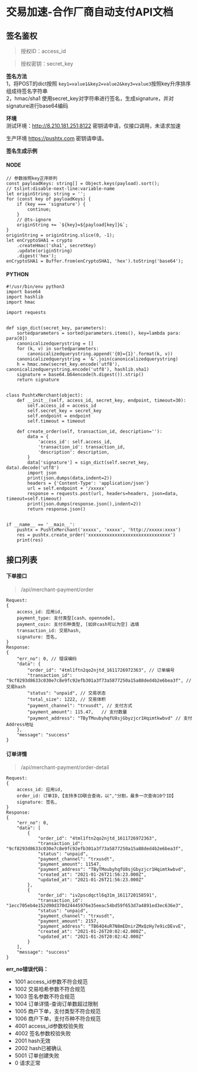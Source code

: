 # 交易加速-合作厂商自动支付API文档

## 签名鉴权
>授权ID：access_id

>授权密钥：secret_key

**签名方法**  
1，将POST的dict按照 `key1=value1&key2=value2&key3=value3`按照key升序排序组成待签名字符串  
2，hmac/sha1 使用secret_key对字符串进行签名，生成signature，并对signature进行base64编码 

**环境**  
测试环境：http://8.210.181.251:8122 密钥请申请，仅接口调用，未请求加速

生产环境 https://pushtx.com 密钥请申请。

**签名生成示例**
#### NODE
```
// 参数按照key正序排列
const payloadKeys: string[] = Object.keys(payload).sort();
// tslint:disable-next-line:variable-name
let originString: string = '';
for (const key of payloadKeys) {
    if (key === 'signature') {
        continue;
    }
    // @ts-ignore
    originString += `${key}=${payload[key]}&`;
}
originString = originString.slice(0, -1);
let enCryptoSHA1 = crypto
    .createHmac('sha1', secretKey)
    .update(originString)
    .digest('hex');
enCryptoSHA1 = Buffer.from(enCryptoSHA1, 'hex').toString('base64');
```
#### PYTHON
```
#!/usr/bin/env python3
import base64
import hashlib
import hmac

import requests


def sign_dict(secret_key, parameters):
    sortedparameters = sorted(parameters.items(), key=lambda para: para[0])
    canonicalizedquerystring = []
    for (k, v) in sortedparameters:
        canonicalizedquerystring.append('{0}={1}'.format(k, v))
    canonicalizedquerystring = '&'.join(canonicalizedquerystring)
    h = hmac.new(secret_key.encode('utf8'), canonicalizedquerystring.encode('utf8'), hashlib.sha1)
    signature = base64.b64encode(h.digest()).strip()
    return signature


class PushtxMerchant(object):
    def __init__(self, access_id, secret_key, endpoint, timeout=30):
        self.access_id = access_id
        self.secret_key = secret_key
        self.endpoint = endpoint
        self.timeout = timeout

    def create_order(self, transaction_id, description=''):
        data = {
            'access_id': self.access_id,
            'transaction_id': transaction_id,
            'description': description,
        }
        data['signature'] = sign_dict(self.secret_key, data).decode('utf8')
        import json
        print(json.dumps(data,indent=2))
        headers = {'Content-Type': 'application/json'}
        url = self.endpoint + '/xxxxx'
        response = requests.post(url, headers=headers, json=data, timeout=self.timeout)
        print(json.dumps(response.json(),indent=2))
        return response.json()


if __name__ == '__main__':
    pushtx = PushtxMerchant('xxxxx', 'xxxxx', 'http://xxxxx:xxxx')
    res = pushtx.create_order('xxxxxxxxxxxxxxxxxxxxxxxxxxxxxxx')
    print(res)
```

## 接口列表
#### 下单接口
>/api/merchant-payment/order
```
Request:
{
    access_id: 应用id,   
    payment_type: 支付类型[cash、opennode],
    payment_coin: 支付币种类型, [如非cash可以为空] 选填
    transaction_id: 交易hash, 
    signature: 签名,  
}
Response:
{
    "err_no": 0, // 错误编码
    "data": {
        "order_id": "4tml1ftn2qo2njtd_1611726972363", // 订单编号
        "transaction_id": "9cf8293d8633c030e7c8e9fc92efb301a3f73a5877250a15a88ded4b2e6bea3f", // 交易hash
        "status": "unpaid", // 交易状态
        "total_size": 1222, // 交易体积
        "payment_channel": "trxusdt", // 支付方式
        "payment_amount": 115.47,   // 支付数量
        "payment_address": "TByTMoubyhqfU8sjGbyzjcr1Hqimtkwbvd" // 支付Address地址
    },
    "message": "success"
}
```
#### 订单详情
>/api/merchant-payment/order-detail
```
Request:
{
    access_id: 应用id,   
    order_id: 订单ID,【支持多ID联合查询，以","分割，最多一次查询10个ID】 
    signature: 签名,  
}
Response:
{
    "err_no": 0,
    "data": [
        {
            "order_id": "4tml1ftn2qo2njtd_1611726972363",
            "transaction_id": "9cf8293d8633c030e7c8e9fc92efb301a3f73a5877250a15a88ded4b2e6bea3f",
            "status": "unpaid",
            "payment_channel": "trxusdt",
            "payment_amount": 11547,
            "payment_address": "TByTMoubyhqfU8sjGbyzjcr1Hqimtkwbvd",
            "created_at": "2021-01-26T21:56:23.000Z",
            "updated_at": "2021-01-26T21:56:23.000Z"
        },
        {
            "order_id": "iv2pscdqctl6q31m_1611720158591",
            "transaction_id": "1ecc705eb4e152d90d370d24445976e35eeac54bd59f653d7a4891ed3ec636e3",
            "status": "unpaid",
            "payment_channel": "trxusdt",
            "payment_amount": 2157,
            "payment_address": "TB64Q4uR7N8mEDnirZMxQzHy7e9icDEvvE",
            "created_at": "2021-01-26T20:02:42.000Z",
            "updated_at": "2021-01-26T20:02:42.000Z"
        }
    ],
    "message": "success"
}
```

**err_no错误代码：**
* 1001 access_id参数不符合规范
* 1002 交易哈希参数不符合规范
* 1003 签名参数不符合规范
* 1004 订单详情-查询订单数超过限制
* 1005 商户下单，支付类型不符合规范
* 1006 商户下单，支付币种不符合规范
* 4001 access_id参数校验失败
* 4002 签名参数校验失败
* 2001 hash无效
* 2002 hash已被确认
* 5001 订单创建失败
* 0 请求正常  
